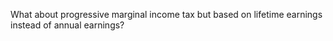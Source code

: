 What about progressive marginal income tax but based on lifetime earnings instead of annual earnings?

